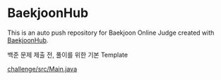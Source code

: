 # BaekjoonHub
This is an auto push repository for Baekjoon Online Judge created with [BaekjoonHub](https://github.com/BaekjoonHub/BaekjoonHub).



백준 문제 제출 전, 풀이를 위한 기본 Template

[challenge/src/Main.java](https://github.com/pubparksy/BaekjoonHub/blob/main/challenge/src/Main.java)



